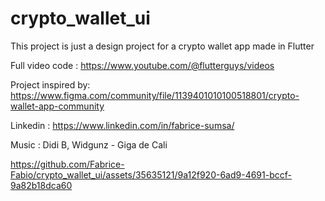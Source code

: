 # crypto_wallet_ui

This project is just a design project for a crypto wallet app made in Flutter

Full video code : https://www.youtube.com/@flutterguys/videos

Project inspired by: https://www.figma.com/community/file/1139401010100518801/crypto-wallet-app-community

Linkedin : https://www.linkedin.com/in/fabrice-sumsa/

Music : Didi B, Widgunz - Giga de Cali




https://github.com/Fabrice-Fabio/crypto_wallet_ui/assets/35635121/9a12f920-6ad9-4691-bccf-9a82b18dca60





